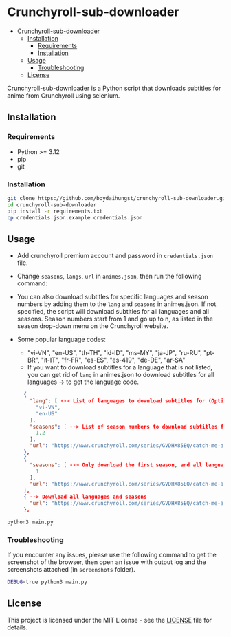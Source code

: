 # Crunchyroll-sub-downloader

<!--toc:start-->

- [Crunchyroll-sub-downloader](#crunchyroll-sub-downloader)
  - [Installation](#installation)
    - [Requirements](#requirements)
    - [Installation](#installation)
  - [Usage](#usage)
    - [Troubleshooting](#troubleshooting)
  - [License](#license)
  <!--toc:end-->

Crunchyroll-sub-downloader is a Python script that downloads subtitles for anime from Crunchyroll using selenium.

## Installation

### Requirements

- Python >= 3.12
- pip
- git

### Installation

```bash
git clone https://github.com/boydaihungst/crunchyroll-sub-downloader.git
cd crunchyroll-sub-downloader
pip install -r requirements.txt
cp credentials.json.example credentials.json
```

## Usage

- Add crunchyroll premium account and password in `credentials.json` file.
- Change `seasons`, `langs`, `url` in `animes.json`, then run the following command:
- You can also download subtitles for specific languages and season numbers by adding them to the `lang` and `seasons` in animes.json. If not specified, the script will download subtitles for all languages and all seasons. Season numbers start from 1 and go up to n, as listed in the season drop-down menu on the Crunchyroll website.

- Some popular language codes:

  - "vi-VN", "en-US", "th-TH", "id-ID", "ms-MY", "ja-JP", "ru-RU", "pt-BR", "it-IT", "fr-FR", "es-ES", "es-419", "de-DE", "ar-SA"
  - If you want to download subtitles for a language that is not listed, you can get rid of `lang` in animes.json to download subtitles for all languages -> to get the language code.

  ```json
    {
      "lang": [ --> List of languages to download subtitles for (Optional)
        "vi-VN",
        "en-US"
      ],
      "seasons": [ --> List of season numbers to download subtitles for (Optional)
        1,2
      ],
      "url": "https://www.crunchyroll.com/series/GVDHX85EQ/catch-me-at-the-ballpark" -> URL of the anime (Required)
    },
    {
      "seasons": [ --> Only download the first season, and all languages
        1
      ],
      "url": "https://www.crunchyroll.com/series/GVDHX85EQ/catch-me-at-the-ballpark" -> URL of the anime (Required)
    },
    { --> Download all languages and seasons
      "url": "https://www.crunchyroll.com/series/GVDHX85EQ/catch-me-at-the-ballpark" -> URL of the anime (Required)
    },
  ```

```bash
python3 main.py
```

### Troubleshooting

If you encounter any issues, please use the following command to get the screenshot of the browser, then open an issue with output log and the screenshots attached (in `screenshots` folder).

```bash
DEBUG=true python3 main.py
```

## License

This project is licensed under the MIT License - see the [LICENSE](LICENSE) file for details.
